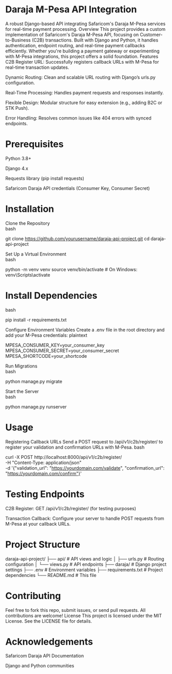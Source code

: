#  Daraja M-Pesa API Integration
A robust Django-based API integrating Safaricom's Daraja M-Pesa services for real-time payment processing.
Overview
This project provides a custom implementation of Safaricom's Daraja M-Pesa API, focusing on Customer-to-Business (C2B) transactions. Built with Django and Python, it handles authentication, endpoint routing, and real-time payment callbacks efficiently. Whether you're building a payment gateway or experimenting with M-Pesa integrations, this project offers a solid foundation.
Features
C2B Register URL: Successfully registers callback URLs with M-Pesa for real-time transaction updates.

Dynamic Routing: Clean and scalable URL routing with Django’s urls.py configuration.

Real-Time Processing: Handles payment requests and responses instantly.

Flexible Design: Modular structure for easy extension (e.g., adding B2C or STK Push).

Error Handling: Resolves common issues like 404 errors with synced endpoints.

#  Prerequisites
Python 3.8+

Django 4.x

Requests library (pip install requests)

Safaricom Daraja API credentials (Consumer Key, Consumer Secret)

#  Installation
Clone the Repository  
bash

git clone https://github.com/yourusername/daraja-api-project.git
cd daraja-api-project

Set Up a Virtual Environment  
bash

python -m venv venv
source venv/bin/activate  # On Windows: venv\Scripts\activate

#  Install Dependencies  
bash

pip install -r requirements.txt

Configure Environment Variables
Create a .env file in the root directory and add your M-Pesa credentials:
plaintext

MPESA_CONSUMER_KEY=your_consumer_key
MPESA_CONSUMER_SECRET=your_consumer_secret
MPESA_SHORTCODE=your_shortcode

Run Migrations  
bash

python manage.py migrate

Start the Server  
bash

python manage.py runserver

#  Usage
Registering Callback URLs
Send a POST request to /api/v1/c2b/register/ to register your validation and confirmation URLs with M-Pesa.
bash

curl -X POST http://localhost:8000/api/v1/c2b/register/ \
-H "Content-Type: application/json" \
-d '{"validation_url": "https://yourdomain.com/validate", "confirmation_url": "https://yourdomain.com/confirm"}'

#  Testing Endpoints
C2B Register: GET /api/v1/c2b/register/ (for testing purposes)

Transaction Callback: Configure your server to handle POST requests from M-Pesa at your callback URLs.

#  Project Structure

daraja-api-project/
├── api/                # API views and logic
│   ├── urls.py         # Routing configuration
│   └── views.py        # API endpoints
├── daraja/             # Django project settings
├── .env                # Environment variables
├── requirements.txt    # Project dependencies
└── README.md           # This file

#  Contributing
Feel free to fork this repo, submit issues, or send pull requests. All contributions are welcome!
License
This project is licensed under the MIT License. See the LICENSE file for details.
#  Acknowledgements
Safaricom Daraja API Documentation

Django and Python communities



